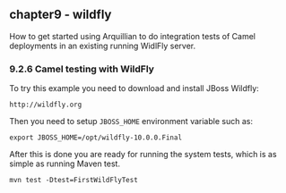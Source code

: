 chapter9 - wildfly
------------------

How to get started using Arquillian to do integration tests of Camel deployments in an existing running WidlFly server.

### 9.2.6 Camel testing with WildFly

To try this example you need to download and install JBoss Wildfly:

    http://wildfly.org

Then you need to setup `JBOSS_HOME` environment variable such as:

    export JBOSS_HOME=/opt/wildfly-10.0.0.Final

After this is done you are ready for running the system tests, which is as simple as running Maven test.

    mvn test -Dtest=FirstWildFlyTest

